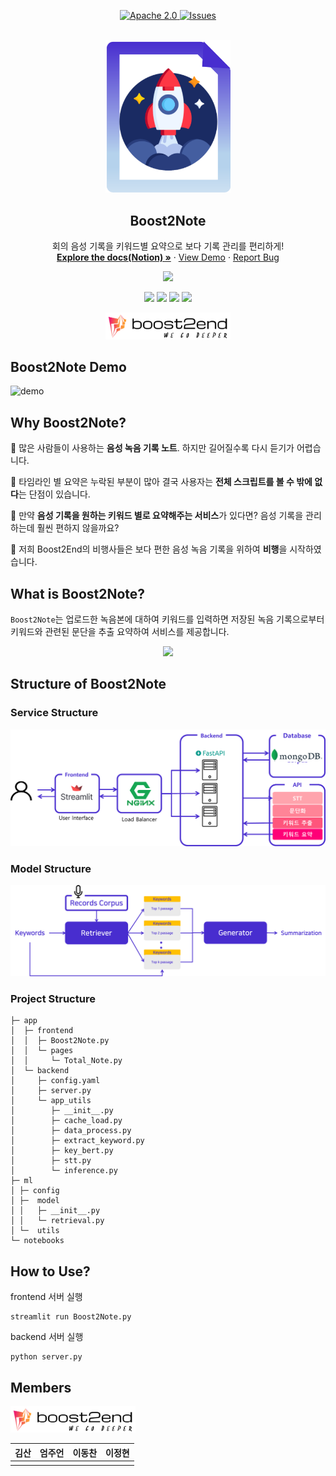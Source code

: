 
<a name="readme-top"></a>
<p align="center">
    <a href="https://github.com/boostcampaitech4lv23nlp2/final-project-level3-nlp-10/blob/master/LICENSE">
        <img alt="Apache 2.0" src="https://img.shields.io/badge/license-Apache%202.0-yellow.svg">
    </a>
    <a href="https://github.com/boostcampaitech4lv23nlp2/final-project-level3-nlp-10/issues">
        <img alt="Issues" src="https://img.shields.io/github/issues/boostcampaitech4lv23nlp2/final-project-level3-nlp-10">
    </a>
    
</p>
<!-- PROJECT LOGO -->
<br />
<div align="center">
  <a href="https://github.com/boostcampaitech4lv23nlp2/final-project-level3-nlp-10">
    <img src="assets/logo.png" alt="Logo" width="200" >
  </a>

  <h2 align="center">Boost2Note</h2>
  <p align="center">
    회의 음성 기록을 키워드별 요약으로 보다 기록 관리를 편리하게! 
    <br />
    <a href="https://github.com/boostcampaitech4lv23nlp2/final-project-level3-nlp-10"><strong>Explore the docs(Notion) »</strong></a>
    ·
    <a href="https://github.com/boostcampaitech4lv23nlp2/final-project-level3-nlp-10">View Demo</a>
    ·
    <a href="https://github.com/boostcampaitech4lv23nlp2/final-project-level3-nlp-10/issues">Report Bug</a>
  </p>
  
  <p align="center">
    <a href="https://www.youtube.com/watch?v=JBFoHI7DOtg"><img src="https://img.shields.io/badge/Presentation(Video)-000000?style=flat-square&logo=youtube&logoColor=fc2403"/></a>  
  </p>
  <p align="center">
  <img src="https://img.shields.io/badge/python-3776AB?style=flat&logo=python&logoColor=white"/> <img src="https://img.shields.io/badge/PyTorch-EE4C2C?style=flat&logo=PyTorch&logoColor=white"/>    
<img src="https://img.shields.io/badge/streamlit-FF4B4B?style=flat&logo=streamlit&logoColor=white"/> <img src="https://img.shields.io/badge/FastAPI-009688?style=flat&logo=FastAPI&logoColor=white"/>
  </p>
  <img src="assets/team_logo.png" alt="Logo" width="200" >
</div>


## **Boost2Note Demo**
![demo](https://user-images.githubusercontent.com/93572176/218028400-5d459523-fa47-4043-82c5-0853e84acac9.gif)

## Why **Boost2Note?**
💬 많은 사람들이 사용하는 **음성 녹음 기록 노트**. 하지만 길어질수록 다시 듣기가 어렵습니다.

💬 타임라인 별 요약은 누락된 부분이 많아 결국 사용자는 **전체 스크립트를 볼 수 밖에 없다**는 단점이 있습니다.

💬 만약 **음성 기록을 원하는 키워드 별로 요약해주는 서비스**가 있다면? 음성 기록을 관리하는데 훨씬 편하지 않을까요?

💬 저희 Boost2End의 비행사들은 보다 편한 음성 녹음 기록을 위하여 **비행**을 시작하였습니다.



## What is Boost2Note?
`Boost2Note`는 업로드한 녹음본에 대하여 키워드를 입력하면 저장된 녹음 기록으로부터 키워드와 관련된 문단을 추출 요약하여 서비스를 제공합니다. 
<p align="center">
  <img src="https://user-images.githubusercontent.com/28773464/217975765-1d8241e0-3538-485b-bf9f-683e57599a51.gif"/> 
</p>

## Structure of Boost2Note
### Service Structure
<div align="center">
<p align="center">
  <img src="./assets/service_architecture.png"  width="600"/> 
</p>
</div>

### Model Structure
<div align="center">
<p align="center">
  <img src="./assets/model_architecture.png"  width="600"/> 
</p>
</div>

### Project Structure

```
├─ app
│  ├─ frontend
│  │  ├─ Boost2Note.py
│  │  └─ pages
│  │     └─ Total_Note.py
│  └─ backend
│     ├─ config.yaml
│     ├─ server.py
│     └─ app_utils
│        ├─ __init__.py
│        ├─ cache_load.py
│        ├─ data_process.py
│        ├─ extract_keyword.py
│        ├─ key_bert.py
│        ├─ stt.py
│        └─ inference.py
├─ ml
│ ├─ config
│ ├─  model
│ │   ├─ __init__.py
│ │   └─ retrieval.py
│ └─  utils
└─ notebooks
```

## How to Use?

frontend 서버 실행
```
streamlit run Boost2Note.py
```

backend 서버 실행 
```
python server.py
```

## Members
<img src="assets/team_logo.png" alt="Logo" width="200" >

|김산|엄주언|이동찬|이정현|
|:---:|:---:|:---:|:---:|
| | | | |
